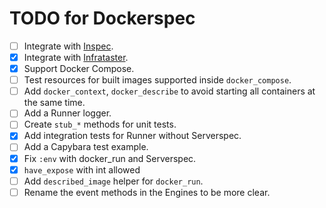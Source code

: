 # TODO for Dockerspec

* [ ] Integrate with [Inspec](https://www.chef.io/inspec/).
* [x] Integrate with [Infrataster](https://github.com/ryotarai/infrataster).
* [x] Support Docker Compose.
* [ ] Test resources for built images supported inside `docker_compose`.
* [ ] Add `docker_context`, `docker_describe` to avoid starting all containers at the same time.
* [ ] Add a Runner logger.
* [ ] Create `stub_*` methods for unit tests.
* [x] Add integration tests for Runner without Serverspec.
* [ ] Add a Capybara test example.
* [x] Fix `:env` with docker_run and Serverspec.
* [x] `have_expose` with int allowed
* [ ] Add `described_image` helper for `docker_run`.
* [ ] Rename the event methods in the Engines to be more clear.
